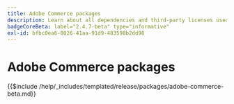 ```yaml
---
title: Adobe Commerce packages
description: Learn about all dependencies and third-party licenses used in Adobe Commerce.
badgeCoreBeta: label="2.4.7-beta" type="informative"
exl-id: bfbc0ea6-8026-41aa-91d9-483598b2dd98
---
```

# Adobe Commerce packages

{{$include /help/_includes/templated/release/packages/adobe-commerce-beta.md}}
